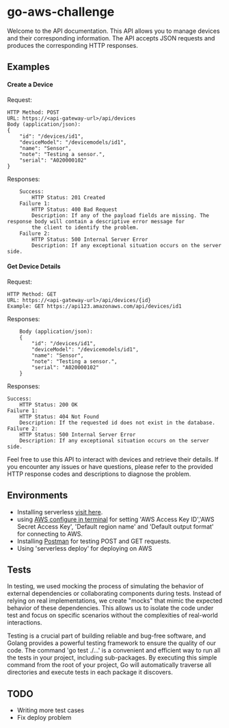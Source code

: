 # go-aws-challenge
Welcome to the API documentation. This API allows you to manage devices and their corresponding information. The API accepts JSON requests and produces the corresponding HTTP responses.

## Examples

#### Create a Device

Request:

    HTTP Method: POST
    URL: https://<api-gateway-url>/api/devices
    Body (application/json):
    {
        "id": "/devices/id1",
        "deviceModel": "/devicemodels/id1",
        "name": "Sensor",
        "note": "Testing a sensor.",
        "serial": "A020000102"
    }

Responses:

        Success:
            HTTP Status: 201 Created
        Failure 1:
            HTTP Status: 400 Bad Request
            Description: If any of the payload fields are missing. The response body will contain a descriptive error message for
            the client to identify the problem.
        Failure 2:
            HTTP Status: 500 Internal Server Error
            Description: If any exceptional situation occurs on the server side.

#### Get Device Details

Request:

    HTTP Method: GET
    URL: https://<api-gateway-url>/api/devices/{id}
    Example: GET https://api123.amazonaws.com/api/devices/id1

Responses:

        Body (application/json):
        {
            "id": "/devices/id1",
            "deviceModel": "/devicemodels/id1",
            "name": "Sensor",
            "note": "Testing a sensor.",
            "serial": "A020000102"
        }

Responses:
            
    Success:
        HTTP Status: 200 OK
    Failure 1:
        HTTP Status: 404 Not Found
        Description: If the requested id does not exist in the database.
    Failure 2:
        HTTP Status: 500 Internal Server Error
        Description: If any exceptional situation occurs on the server side.

Feel free to use this API to interact with devices and retrieve their details. If you encounter any issues or have questions, please refer to the provided HTTP response codes and descriptions to diagnose the problem.

## Environments
- Installing serverless [visit here](https://www.serverless.com/framework/docs/getting-started).
- using [AWS configure in terminal](https://aws.amazon.com/cli/) for setting 'AWS Access Key ID','AWS Secret Access Key',
  'Default region name' and 'Default output format' for connecting to AWS.
- Installing [Postman](https://www.postman.com/) for testing POST and GET requests.
- Using 'serverless deploy' for deploying on AWS

## Tests
In testing, we used mocking the process of simulating the behavior of external dependencies or collaborating components during tests. Instead of          relying on real implementations, we create "mocks" that mimic the expected behavior of these dependencies. This allows us to isolate the code under       test and focus on specific scenarios without the complexities of real-world interactions.

Testing is a crucial part of building reliable and bug-free software, and Golang provides a powerful testing framework to ensure the quality of our       code. The command 'go test ./...' is a convenient and efficient way to run all the tests in your project, including sub-packages. By executing this       simple command from the root of your project, Go will automatically traverse all directories and execute tests in each package it discovers.

## TODO
- Writing more test cases
- Fix deploy problem
